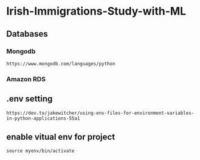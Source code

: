# Irish-Immigrations-Study-with-ML

## Databases
### Mongodb
`https://www.mongodb.com/languages/python`

### Amazon RDS

## .env setting
`https://dev.to/jakewitcher/using-env-files-for-environment-variables-in-python-applications-55a1`


## enable vitual env for project
`source myenv/bin/activate`
